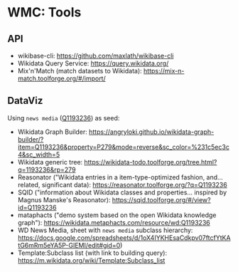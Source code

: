 # WMC: Tools

## API
* wikibase-cli: https://github.com/maxlath/wikibase-cli
* Wikidata Query Service: https://query.wikidata.org/
* Mix'n'Match (match datasets to Wikidata): https://mix-n-match.toolforge.org/#/import/

## DataViz
Using `news media` ([Q1193236](https://www.wikidata.org/wiki/Q1193236)) as seed:
* Wikidata Graph Builder: https://angryloki.github.io/wikidata-graph-builder/?item=Q1193236&property=P279&mode=reverse&sc_color=%231c5ec3c4&sc_width=5
* Wikidata generic tree: https://wikidata-todo.toolforge.org/tree.html?q=1193236&rp=279
* Reasonator ("Wikidata entries in a item-type-optimized fashion, and… related, significant data): https://reasonator.toolforge.org/?q=Q1193236
* SQID ("information about Wikidata classes and properties…  inspired by Magnus Manske's Reasonator): https://sqid.toolforge.org/#/view?id=Q1193236
* mataphacts ("demo system based on the open Wikidata knowledge graph"): https://wikidata.metaphacts.com/resource/wd:Q1193236
* WD News Media, sheet with `news media` subclass hierarchy: https://docs.google.com/spreadsheets/d/1oX4IYKHEsaCdkpv07ftcfYtKAtG6mRm5eYA5P-GIEMI/edit#gid=0)
* Template:Subclass list (with link to building query): https://m.wikidata.org/wiki/Template:Subclass_list

